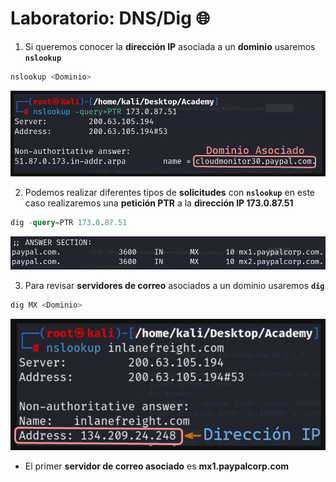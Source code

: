 # Laboratorio: DNS/Dig 🌐

1. Si queremos conocer la **dirección IP** asociada a un **dominio** usaremos **`nslookup`**

```sql
nslookup <Dominio>
```

![nslookup.PNG](./assets/DNS-Dig/01-nslookup.png)

2. Podemos realizar diferentes tipos de **solicitudes** con **`nslookup`** en este caso realizaremos una **petición PTR** a la **dirección IP 173.0.87.51**

```sql
dig -query=PTR 173.0.87.51
```

![output.PNG](./assets/DNS-Dig/02-output.png)

3. Para revisar **servidores de correo** asociados a un dominio usaremos **`dig`**

```sql
dig MX <Dominio>
```

![ip.PNG](./assets/DNS-Dig/03-ip.png)

- El primer **servidor de correo asociado** es **mx1.paypalcorp.com**